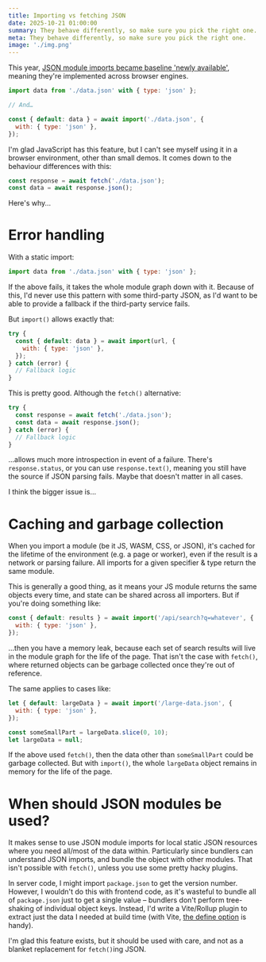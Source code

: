 ```yaml
---
title: Importing vs fetching JSON
date: 2025-10-21 01:00:00
summary: They behave differently, so make sure you pick the right one.
meta: They behave differently, so make sure you pick the right one.
image: './img.png'
---
```


This year, [JSON module imports became baseline 'newly available'](https://developer.mozilla.org/en-US/docs/Web/JavaScript/Reference/Statements/import/with), meaning they're implemented across browser engines.

```js
import data from './data.json' with { type: 'json' };

// And…

const { default: data } = await import('./data.json', {
  with: { type: 'json' },
});
```

I'm glad JavaScript has this feature, but I can't see myself using it in a browser environment, other than small demos. It comes down to the behaviour differences with this:

```js
const response = await fetch('./data.json');
const data = await response.json();
```

Here's why…

# Error handling

With a static import:

```js
import data from './data.json' with { type: 'json' };
```

If the above fails, it takes the whole module graph down with it. Because of this, I'd never use this pattern with some third-party JSON, as I'd want to be able to provide a fallback if the third-party service fails.

But `import()` allows exactly that:

```js
try {
  const { default: data } = await import(url, {
    with: { type: 'json' },
  });
} catch (error) {
  // Fallback logic
}
```

This is pretty good. Although the `fetch()` alternative:

```js
try {
  const response = await fetch('./data.json');
  const data = await response.json();
} catch (error) {
  // Fallback logic
}
```

…allows much more introspection in event of a failure. There's `response.status`, or you can use `response.text()`, meaning you still have the source if JSON parsing fails. Maybe that doesn't matter in all cases.

I think the bigger issue is…

# Caching and garbage collection

When you import a module (be it JS, WASM, CSS, or JSON), it's cached for the lifetime of the environment (e.g. a page or worker), even if the result is a network or parsing failure. All imports for a given specifier & type return the same module.

This is generally a good thing, as it means your JS module returns the same objects every time, and state can be shared across all importers. But if you're doing something like:

```js
const { default: results } = await import('/api/search?q=whatever', {
  with: { type: 'json' },
});
```

…then you have a memory leak, because each set of search results will live in the module graph for the life of the page. That isn't the case with `fetch()`, where returned objects can be garbage collected once they're out of reference.

The same applies to cases like:

```js
let { default: largeData } = await import('/large-data.json', {
  with: { type: 'json' },
});

const someSmallPart = largeData.slice(0, 10);
let largeData = null;
```

If the above used `fetch()`, then the data other than `someSmallPart` could be garbage collected. But with `import()`, the whole `largeData` object remains in memory for the life of the page.

# When should JSON modules be used?

It makes sense to use JSON module imports for local static JSON resources where you need all/most of the data within. Particularly since bundlers can understand JSON imports, and bundle the object with other modules. That isn't possible with `fetch()`, unless you use some pretty hacky plugins.

In server code, I might import `package.json` to get the version number. However, I wouldn't do this with frontend code, as it's wasteful to bundle all of `package.json` just to get a single value – bundlers don't perform tree-shaking of individual object keys. Instead, I'd write a Vite/Rollup plugin to extract just the data I needed at build time (with Vite, [the define option](https://vite.dev/config/shared-options.html#define) is handy).

I'm glad this feature exists, but it should be used with care, and not as a blanket replacement for `fetch()`ing JSON.
